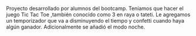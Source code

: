 Proyecto desarrollado por alumnos del bootcamp.
Teníamos que hacer el juego Tic Tac Toe ,también conocido como 3 en raya o tateti.
Le agregamos un temporizador que va a disminuyendo el tiempo y confetti cuando haya algún ganador.
Adicionalmente se añadió el modo noche.

